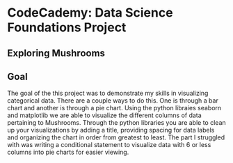 # CodeCademy: Data Science Foundations Project

## Exploring Mushrooms 

## Goal 
The goal of the this project was to demonstrate my skills in visualizing categorical data.  There are a couple ways to do this. One is through a bar chart and another is through a
pie chart. Using the python libraies seaborn and matplotlib we are able to visualize the different columns of data pertaining to Mushrooms.  Through the python libraries you are 
able to clean up your visualizations by adding a title, providing spacing for data labels and organizing the chart in order from greatest to least.  The part I struggled with was 
writing a conditional statement to visualize data with 6 or less columns into pie charts for easier viewing. 
